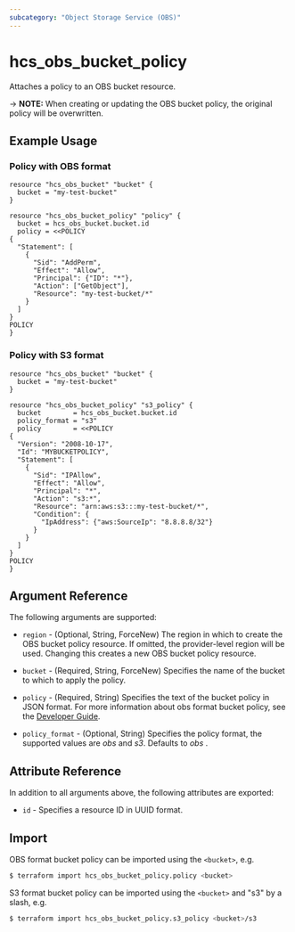 ```yaml
---
subcategory: "Object Storage Service (OBS)"
---
```


# hcs_obs_bucket_policy

Attaches a policy to an OBS bucket resource.

-> **NOTE:** When creating or updating the OBS bucket policy, the original policy will be overwritten.

## Example Usage

### Policy with OBS format

```hcl
resource "hcs_obs_bucket" "bucket" {
  bucket = "my-test-bucket"
}

resource "hcs_obs_bucket_policy" "policy" {
  bucket = hcs_obs_bucket.bucket.id
  policy = <<POLICY
{
  "Statement": [
    {
      "Sid": "AddPerm",
      "Effect": "Allow",
      "Principal": {"ID": "*"},
      "Action": ["GetObject"],
      "Resource": "my-test-bucket/*"
    }
  ]
}
POLICY
}
```

### Policy with S3 format

```hcl
resource "hcs_obs_bucket" "bucket" {
  bucket = "my-test-bucket"
}

resource "hcs_obs_bucket_policy" "s3_policy" {
  bucket        = hcs_obs_bucket.bucket.id
  policy_format = "s3"
  policy        = <<POLICY
{
  "Version": "2008-10-17",
  "Id": "MYBUCKETPOLICY",
  "Statement": [
    {
      "Sid": "IPAllow",
      "Effect": "Allow",
      "Principal": "*",
      "Action": "s3:*",
      "Resource": "arn:aws:s3:::my-test-bucket/*",
      "Condition": {
        "IpAddress": {"aws:SourceIp": "8.8.8.8/32"}
      }
    }
  ]
}
POLICY
}
```

## Argument Reference

The following arguments are supported:

* `region` - (Optional, String, ForceNew) The region in which to create the OBS bucket policy resource. If omitted, the
  provider-level region will be used. Changing this creates a new OBS bucket policy resource.

* `bucket` - (Required, String, ForceNew) Specifies the name of the bucket to which to apply the policy.

* `policy` - (Required, String) Specifies the text of the bucket policy in JSON format. For more information about obs
  format bucket policy,
  see the [Developer Guide](https://support.huawei.com/enterprise/zh/doc/EDOC1100375100?section=k008).

* `policy_format` - (Optional, String) Specifies the policy format, the supported values are *obs* and *s3*. Defaults
  to *obs* .

## Attribute Reference

In addition to all arguments above, the following attributes are exported:

* `id` - Specifies a resource ID in UUID format.

## Import

OBS format bucket policy can be imported using the `<bucket>`, e.g.

```bash
$ terraform import hcs_obs_bucket_policy.policy <bucket>
```

S3 format bucket policy can be imported using the `<bucket>` and "s3" by a slash, e.g.

```bash
$ terraform import hcs_obs_bucket_policy.s3_policy <bucket>/s3
```